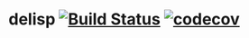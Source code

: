 delisp [![Build Status](https://travis-ci.com/ams-hackers/delisp.svg?branch=master)](https://travis-ci.com/ams-hackers/delisp) [![codecov](https://codecov.io/gh/ams-hackers/delisp/branch/master/graph/badge.svg)](https://codecov.io/gh/ams-hackers/delisp)
======


